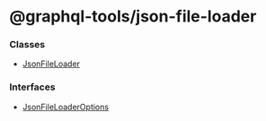 # @graphql-tools/json-file-loader

### Classes

- [JsonFileLoader](/docs/api/classes/loaders_json_file_src.JsonFileLoader)

### Interfaces

- [JsonFileLoaderOptions](/docs/api/interfaces/loaders_json_file_src.JsonFileLoaderOptions)
